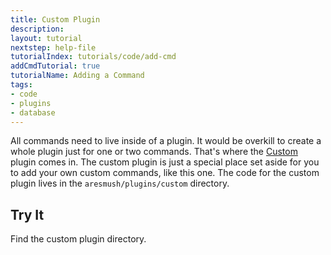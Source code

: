 ```yaml
---
title: Custom Plugin
description:
layout: tutorial
nextstep: help-file
tutorialIndex: tutorials/code/add-cmd
addCmdTutorial: true
tutorialName: Adding a Command
tags: 
- code
- plugins
- database
---
```


All commands need to live inside of a plugin.  It would be overkill to create a whole plugin just for one or two commands.  That's where the [Custom](/tutorials/code/custom.html) plugin comes in.  The custom plugin is just a special place set aside for you to add your own custom commands, like this one.  The code for the custom plugin lives in the `aresmush/plugins/custom` directory.

## Try It

Find the custom plugin directory.